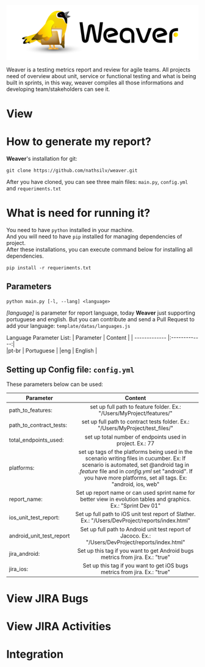 ![](images/waever.png)

Weaver is a testing metrics report and review for agile teams. All projects need of overview about unit, service or functional testing and what is being built in sprints, in this way, weaver compiles all those informations and developing team/stakeholders can see it.

# View

# How to generate my report?
**Weaver**'s installation for git:
```
git clone https://github.com/nathsilv/weaver.git
````
After you have cloned, you can see three main files: `main.py`, `config.yml` and `requeriments.txt `<br>

# What is need for running it?
You need to have `python` installed in your machine. <br>
And you will need to have `pip` installed for managing dependencies of project. <br>
After these installations, you can execute command below for installing all dependencies. 
``` 
pip install -r requeriments.txt 
``` 

## Parameters
``` 
python main.py [-l, --lang] <language>
``` 
*[language]* is parameter for report language, today **Weaver** just supporting portuguese and english. But you can contribute and send a Pull Request to add your language: `template/datas/languages.js` <br>

Language Parameter List:
| Parameter        | Content           |
| ------------- |:-------------:|     
|pt-br      | Portuguese    |
|eng        | English       |     

## Setting up Config file: `config.yml`
These parameters below can be used: <br>

| Parameter        | Content           |
| ------------- |:-------------:|
|path_to_features:                      | set up full path to feature folder. Ex.: "/Users/MyProject/features/"                         |
|path_to_contract_tests:                | set up full path to contract tests folder. Ex.: "/Users/MyProject/test_files/"                |
|total_endpoints_used:                  | set up total number of endpoints used in project. Ex.: 77|
|platforms:                             | set up tags of the platforms being used in the scenario writing files in cucumber. Ex: If scenario is automated, set @android tag in *.feature* file and in *config.yml* set "android". If you have more platforms, set all tags. Ex: "android, ios, web"                                                                                                                 |
|report_name:                           | Set up report name or can used sprint name for better view in evolution tables and graphics. Ex.: "Sprint Dev 01"                                                                                                                    |
|ios_unit_test_report:                  | Set up full path to iOS unit test report of Slather. Ex.: "/Users/DevProject/reports/index.html"                                                                                                  |
|android_unit_test_report               | Set up full path to Android unit test report of Jacoco. Ex.: "/Users/DevProject/reports/index.html"                                                                                                  |
|jira_android:                          | Set up this tag if you want to get Android bugs metrics from jira. Ex.: "true"                |
|jira_ios:                              | Set up this tag if you want to get iOS bugs metrics from jira. Ex.: "true"                    |

# View JIRA Bugs

# View JIRA Activities

# Integration




